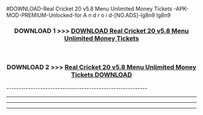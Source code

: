 #DOWNLOAD-Real Cricket 20 v5.8 Menu Unlimited Money Tickets -APK-MOD-PREMIUM-Unlocked-for A n d r o i d-[NO.ADS]-lg8n9 lg8n9 



<div align="center">

<h3>DOWNLOAD 1 >>> <a href="https://getmod2.web.app/?judul=Real Cricket 20 v5.8 Menu Unlimited Money Tickets ">DOWNLOAD Real Cricket 20 v5.8 Menu Unlimited Money Tickets </a></h3><br>

<h3>DOWNLOAD 2 >>> <a href="https://getmod2.web.app/?judul=Real Cricket 20 v5.8 Menu Unlimited Money Tickets ">Real Cricket 20 v5.8 Menu Unlimited Money Tickets  DOWNLOAD </a></h3>

</div>
----------------------------------------------------------

----------------------------------------------------------

----------------------------------------------------------

----------------------------------------------------------




